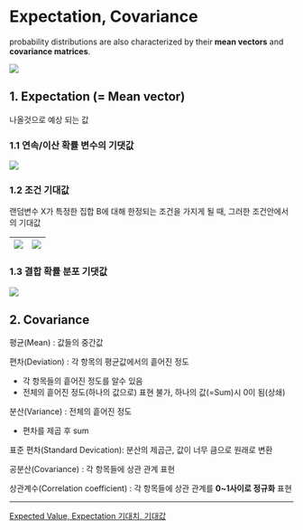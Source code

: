# Expectation, Covariance 

probability distributions are also characterized by their **mean vectors** and **covariance matrices**.

![](https://i.imgur.com/RjzDfxW.png)


## 1. Expectation (= Mean vector)

나올것으로 예상 되는 값 


### 1.1 연속/이산 확률 변수의 기댓값

![](https://i.imgur.com/34XDtlj.png)


### 1.2 조건 기대값

랜덤변수 X가 특정한 집합 B에 대해 한정되는 조건을 가지게 될 때, 그러한 조건안에서의 기대값


|![](https://i.imgur.com/qw36fq6.png)|![](https://i.imgur.com/jYi2aF6.png)
|-|-|


### 1.3 결합 확률 분포 기댓값 

![](https://i.imgur.com/KrrvDxf.png)



## 2. Covariance 

평균(Mean) : 값들의 중간값 

편차(Deviation) : 각 항목의 평균값에서의 흩어진 정도
- 각 항목들의 흩어진 정도를 알수 있음 
- 전체의 흩어진 정도(하나의 값으로) 표현 불가, 하나의 값(=Sum)시 0이 됨(상쇄)

분산(Variance) : 전체의 흩어진 정도 
- 편차를 제곱 후 sum

표준 편차(Standard Devication): 분산의 제곱근, 값이 너무 큼으로 원래로 변환  

공분산(Covariance) : 각 항목들에 상관 관계 표현 

상관계수(Correlation coefficient) : 각 항목들에 상관 관계를 **0~1사이로 정규화** 표현

---

[Expected Value, Expectation   기대치, 기대값](http://www.ktword.co.kr/abbr_view.php?id=133&m_temp1=1638)